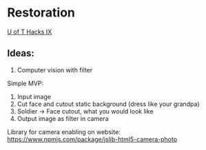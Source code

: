 # Restoration
[U of T Hacks IX](https://uofthacks-ix.devpost.com/?ref_content=default&ref_feature=challenge&ref_medium=portfolio)

## Ideas:
1. Computer vision with filter

Simple MVP:
1. Input image
2. Cut face and cutout static background (dress like your grandpa) 
3. Soldier -> Face cutout, what you would look like
4. Output image as filter in camera

Library for camera enabling on website: https://www.npmjs.com/package/jslib-html5-camera-photo



